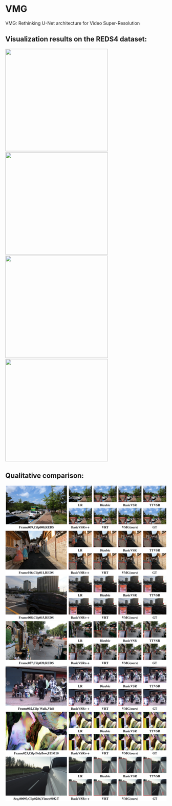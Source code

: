 # VMG
VMG: Rethinking U-Net architecture for Video Super-Resolution

## Visualization results on the REDS4 dataset:
<img src="https://github.com/EasyVision-Ton/Visualization/blob/main/REDS4-000.gif" width="320" height="320" />
<img src="https://github.com/EasyVision-Ton/Visualization/blob/main/REDS4-011.gif" width="320" height="320" />
<img src="https://github.com/EasyVision-Ton/Visualization/blob/main/REDS4-015.gif" width="320" height="320" />
<img src="https://github.com/EasyVision-Ton/Visualization/blob/main/REDS4-020.gif" width="320" height="320" />

## Qualitative comparison:
![image](https://github.com/EasyVision-Ton/Visualization/blob/main/REDS4_000.png)
![image](https://github.com/EasyVision-Ton/Visualization/blob/main/REDS4_011.png)
![image](https://github.com/EasyVision-Ton/Visualization/blob/main/REDS4_015.png)
![image](https://github.com/EasyVision-Ton/Visualization/blob/main/REDS4_020.png)
![image](https://github.com/EasyVision-Ton/Visualization/blob/main/Vid4.png)
![image](https://github.com/EasyVision-Ton/Visualization/blob/main/Udm10.png)
![image](https://github.com/EasyVision-Ton/Visualization/blob/main/Vimeo90K-T.png)

